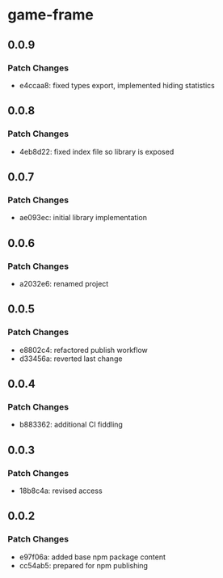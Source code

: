 # game-frame

## 0.0.9

### Patch Changes

- e4ccaa8: fixed types export, implemented hiding statistics

## 0.0.8

### Patch Changes

- 4eb8d22: fixed index file so library is exposed

## 0.0.7

### Patch Changes

- ae093ec: initial library implementation

## 0.0.6

### Patch Changes

- a2032e6: renamed project

## 0.0.5

### Patch Changes

- e8802c4: refactored publish workflow
- d33456a: reverted last change

## 0.0.4

### Patch Changes

- b883362: additional CI fiddling

## 0.0.3

### Patch Changes

- 18b8c4a: revised access

## 0.0.2

### Patch Changes

- e97f06a: added base npm package content
- cc54ab5: prepared for npm publishing
